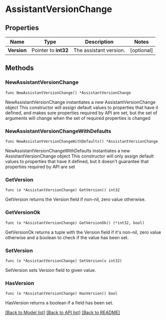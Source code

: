 # AssistantVersionChange

## Properties

Name | Type | Description | Notes
------------ | ------------- | ------------- | -------------
**Version** | Pointer to **int32** | The assistant version. | [optional] 

## Methods

### NewAssistantVersionChange

`func NewAssistantVersionChange() *AssistantVersionChange`

NewAssistantVersionChange instantiates a new AssistantVersionChange object
This constructor will assign default values to properties that have it defined,
and makes sure properties required by API are set, but the set of arguments
will change when the set of required properties is changed

### NewAssistantVersionChangeWithDefaults

`func NewAssistantVersionChangeWithDefaults() *AssistantVersionChange`

NewAssistantVersionChangeWithDefaults instantiates a new AssistantVersionChange object
This constructor will only assign default values to properties that have it defined,
but it doesn't guarantee that properties required by API are set

### GetVersion

`func (o *AssistantVersionChange) GetVersion() int32`

GetVersion returns the Version field if non-nil, zero value otherwise.

### GetVersionOk

`func (o *AssistantVersionChange) GetVersionOk() (*int32, bool)`

GetVersionOk returns a tuple with the Version field if it's non-nil, zero value otherwise
and a boolean to check if the value has been set.

### SetVersion

`func (o *AssistantVersionChange) SetVersion(v int32)`

SetVersion sets Version field to given value.

### HasVersion

`func (o *AssistantVersionChange) HasVersion() bool`

HasVersion returns a boolean if a field has been set.


[[Back to Model list]](../README.md#documentation-for-models) [[Back to API list]](../README.md#documentation-for-api-endpoints) [[Back to README]](../README.md)


